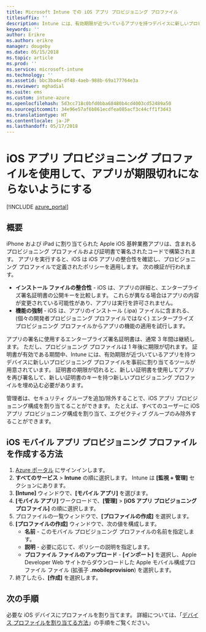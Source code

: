 ```yaml
---
title: Microsoft Intune での iOS アプリ プロビジョニング プロファイル
titlesuffix: ''
description: Intune には、有効期限が近づいているアプリを持つデバイスに新しいプロビジョニング プロファイルを事前に割り当てるツールが用意されています。
keywords: ''
author: Erikre
ms.author: erikre
manager: dougeby
ms.date: 05/15/2018
ms.topic: article
ms.prod: ''
ms.service: microsoft-intune
ms.technology: ''
ms.assetid: bbc3ba4a-df48-4aeb-988b-69a177764e3a
ms.reviewer: mghadial
ms.suite: ems
ms.custom: intune-azure
ms.openlocfilehash: 5d3cc718c0bfd0bba68480b4cd4003cd52489a50
ms.sourcegitcommit: 34e96e57af6b861ecdfea085acf3c44cff1f3d43
ms.translationtype: HT
ms.contentlocale: ja-JP
ms.lasthandoff: 05/17/2018
---
```

# <a name="use-ios-app-provisioning-profiles-to-prevent-your-apps-from-expiring"></a>iOS アプリ プロビジョニング プロファイルを使用して、アプリが期限切れにならないようにする

[!INCLUDE [azure_portal](./includes/azure_portal.md)]

## <a name="introduction"></a>概要

iPhone および iPad に割り当てられた Apple iOS 基幹業務アプリは、含まれるプロビジョニング プロファイルおよび証明書で署名されたコードで構築されます。 アプリを実行すると、iOS は iOS アプリの整合性を確認し、プロビジョニング プロファイルで定義されたポリシーを適用します。 次の検証が行われます。

- **インストール ファイルの整合性** - iOS は、アプリの詳細と、エンタープライズ署名証明書の公開キーを比較します。 これらが異なる場合はアプリの内容が変更されている可能性があり、アプリは実行を許可されません。
- **機能の強制** - iOS は、アプリのインストール (.ipa) ファイルに含まれる、(個々の開発者プロビジョニング プロファイルではなく) エンタープライズ プロビジョニング プロファイルからアプリの機能の適用を試行します。


アプリの署名に使用するエンタープライズ署名証明書は、通常 3 年間は継続します。 ただし、プロビジョニング プロファイルは 1 年後に期限が切れます。 証明書が有効である期間中、Intune には、有効期限が近づいているアプリを持つデバイスに新しいプロビジョニング プロファイルを事前に割り当てるツールが用意されています。
証明書の期限が切れると、新しい証明書を使用してアプリを再び署名して、新しい証明書のキーを持つ新しいプロビジョニング プロファイルを埋め込む必要があります。

管理者は、セキュリティ グループを追加/除外することで、iOS アプリ プロビジョニング構成を割り当てることができます。 たとえば、すべてのユーザーに iOS アプリ プロビジョニング構成を割り当て、エグゼクティブ グループのみ除外することができます。

## <a name="how-to-create-an-ios-mobile-app-provisioning-profile"></a>iOS モバイル アプリ プロビジョニング プロファイルを作成する方法

1. [Azure ポータル](https://portal.azure.com) にサインインします。
2. **すべてのサービス** > **Intune** の順に選択します。 Intune は **[監視 + 管理]** セクションにあります。
3. **[Intune]** ウィンドウで、**[モバイル アプリ]** を選びます。
1.  **[モバイル アプリ]** ワークロードで、**[管理]** > **[iOS アプリ プロビジョニング プロファイル]** の順に選択します。
2.  プロファイルの一覧ウィンドウで、**[プロファイルの作成]** を選択します。
3. **[プロファイルの作成]** ウィンドウで、次の値を構成します。
    - **名前** - このモバイル プロビジョニング プロファイルの名前を指定します。
    - **説明** - 必要に応じて、ポリシーの説明を指定します。
    - **プロファイル ファイルのアップロード** - **[インポート]** を選択し、Apple Developer Web サイトからダウンロードした Apple モバイル構成プロファイル ファイル (拡張子 **.mobileprovision**) を選択します。
4. 終了したら、**[作成]** を選択します。

## <a name="next-steps"></a>次の手順

必要な iOS デバイスにプロファイルを割り当てます。 詳細については、「[デバイス プロファイルを割り当てる方法](device-profile-assign.md)」の手順をご覧ください。
